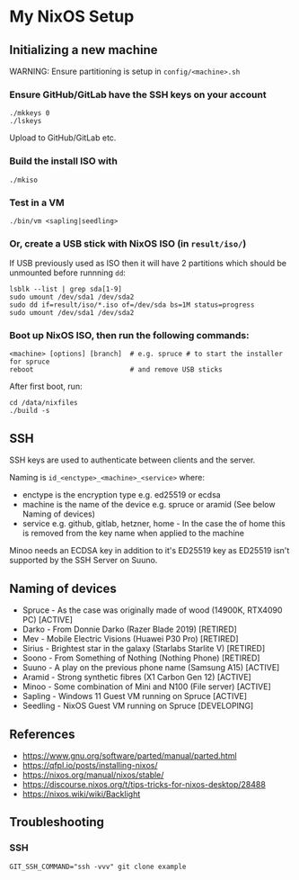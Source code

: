 # My NixOS Setup

## Initializing a new machine

WARNING: Ensure partitioning is setup in `config/<machine>.sh`

### Ensure GitHub/GitLab have the SSH keys on your account
```
./mkkeys 0
./lskeys
```
Upload to GitHub/GitLab etc.

### Build the install ISO with
```
./mkiso
```
### Test in a VM
```
./bin/vm <sapling|seedling>
```
### Or, create a USB stick with NixOS ISO (in `result/iso/`)

If USB previously used as ISO then it will have 2 partitions which should be
unmounted before runnning `dd`:
```
lsblk --list | grep sda[1-9]
sudo umount /dev/sda1 /dev/sda2
sudo dd if=result/iso/*.iso of=/dev/sda bs=1M status=progress
sudo umount /dev/sda1 /dev/sda2
```

### Boot up NixOS ISO, then run the following commands:
```
<machine> [options] [branch]  # e.g. spruce # to start the installer for spruce
reboot                        # and remove USB sticks
```

After first boot, run:
```
cd /data/nixfiles
./build -s
```

## SSH

SSH keys are used to authenticate between clients and the server.

Naming is `id_<enctype>_<machine>_<service>`
where:
* enctype is the encryption type e.g. ed25519 or ecdsa
* machine is the name of the device e.g. spruce or aramid (See below Naming of devices)
* service e.g. github, gitlab, hetzner, home - In the case the of home this is removed
  from the key name when applied to the machine

Minoo needs an ECDSA key in addition to it's ED25519 key as ED25519 isn't
supported by the SSH Server on Suuno.


## Naming of devices
* Spruce - As the case was originally made of wood (14900K, RTX4090 PC) [ACTIVE]
* Darko - From Donnie Darko (Razer Blade 2019) [RETIRED]
* Mev - Mobile Electric Visions (Huawei P30 Pro) [RETIRED]
* Sirius - Brightest star in the galaxy (Starlabs Starlite V) [RETIRED]
* Soono - From Something of Nothing (Nothing Phone) [RETIRED]
* Suuno - A play on the previous phone name (Samsung A15) [ACTIVE]
* Aramid - Strong synthetic fibres (X1 Carbon Gen 12) [ACTIVE]
* Minoo - Some combination of Mini and N100 (File server) [ACTIVE]
* Sapling - Windows 11 Guest VM running on Spruce [ACTIVE]
* Seedling - NixOS Guest VM running on Spruce [DEVELOPING]

## References
* https://www.gnu.org/software/parted/manual/parted.html
* https://qfpl.io/posts/installing-nixos/
* https://nixos.org/manual/nixos/stable/
* https://discourse.nixos.org/t/tips-tricks-for-nixos-desktop/28488
* https://nixos.wiki/wiki/Backlight

## Troubleshooting

### SSH

`GIT_SSH_COMMAND="ssh -vvv" git clone example`